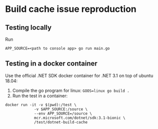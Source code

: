 # Build cache issue reproduction

## Testing locally

Run
```
APP_SOURCE=<path to console app> go run main.go
```

## Testing in a docker container
Use the official .NET SDK docker container for .NET 3.1 on top of ubuntu 18.04:
1. Compile the go program for linux: `GOOS=linux go build .`
3. Run the test in a container:
  ```
docker run -it -v $(pwd):/test \
               -v $APP_SOURCE:/source \
               --env APP_SOURCE=/source \
               mcr.microsoft.com/dotnet/sdk:3.1-bionic \
               /test/dotnet-build-cache
  ```
